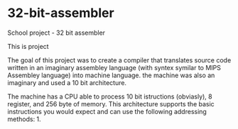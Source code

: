 # 32-bit-assembler
School project - 32 bit assembler

This is project 

The goal of this project was to create a compiler that translates source code written in an imaginary assembley language \(with syntex symilar to MIPS Assembley language\) into machine language.
the machine was also an imaginary and used a 10 bit architecture.

The machine has a CPU able to process 10 bit istructions \(obviasly\), 8 register, and 256 byte of memory.
This architecture supports the basic instructions you would expect and can use the following addressing methods:
  1. 
